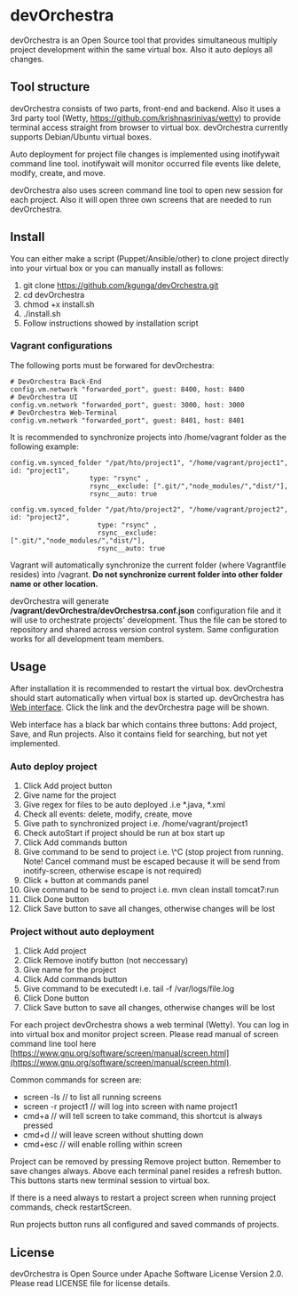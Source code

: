 # devOrchestra

devOrchestra is an Open Source tool that provides simultaneous multiply project development within the same virtual box.
Also it auto deploys all changes.

## Tool structure

devOrchestra consists of two parts, front-end and backend. Also it uses a 3rd party tool (Wetty, https://github.com/krishnasrinivas/wetty) to provide terminal
access straight from browser to virtual box. devOrchestra currently supports Debian/Ubuntu virtual boxes.

Auto deployment for project file changes is implemented using inotifywait command line tool. inotifywait will monitor occurred file events
like delete, modify, create, and move.

devOrchestra also uses screen command line tool to open new session for each project. Also it will open three own screens that
are needed to run devOrchestra.

## Install

You can either make a script (Puppet/Ansible/other) to clone project directly into your virtual box or you can manually
install as follows:

1. git clone https://github.com/kgunga/devOrchestra.git
2. cd devOrchestra
3. chmod +x install.sh
4. ./install.sh
5. Follow instructions showed by installation script

### Vagrant configurations
The following ports must be forwared for devOrchestra:

```
# DevOrchestra Back-End
config.vm.network "forwarded_port", guest: 8400, host: 8400
# DevOrchestra UI
config.vm.network "forwarded_port", guest: 3000, host: 3000
# DevOrchestra Web-Terminal
config.vm.network "forwarded_port", guest: 8401, host: 8401
```

It is recommended to synchronize projects into /home/vagrant folder as the following example:

```
config.vm.synced_folder "/pat/hto/project1", "/home/vagrant/project1", id: "project1",
                    type: "rsync" ,
                    rsync__exclude: [".git/","node_modules/","dist/"],
                    rsync__auto: true

config.vm.synced_folder "/pat/hto/project2", "/home/vagrant/project2", id: "project2",
                      type: "rsync" ,
                      rsync__exclude: [".git/","node_modules/","dist/"],
                      rsync__auto: true
```

Vagrant will automatically synchronize the current folder (where Vagrantfile resides) into /vagrant. 
**Do not synchronize current folder into other folder name or other location.**

devOrchestra will generate **/vagrant/devOrchestra/devOrchestrsa.conf.json** configuration
file and it will use to orchestrate projects' development. Thus the file can be stored to repository and shared across 
version control system. Same configuration works for all development team members.

## Usage
After installation it is recommended to restart the virtual box. devOrchestra should start automatically when virtual box
is started up. devOrchestra has [Web interface](http://localhost:3000/). Click the link and the devOrchestra page will be
shown.

Web interface has a black bar which contains three buttons: Add project, Save, and Run projects. Also it contains field
for searching, but not yet implemented.

### Auto deploy project
1. Click Add project button
2. Give name for the project
3. Give regex for files to be auto deployed .i.e *.java, *.xml
4. Check all events: delete, modify, create, move
5. Give path to synchronized project i.e. /home/vagrant/project1
6. Check autoStart if project should be run at box start up
7. Click Add commands button
8. Give command to be send to project i.e. \\^C (stop project from running. Note! Cancel command must be escaped because it will be send from inotify-screen, otherwise escape is not required)
9. Click + button at commands panel
10. Give command to be send to project i.e. mvn clean install tomcat7:run
11. Click Done button
12. Click Save button to save all changes, otherwise changes will be lost

### Project without auto deployment
1. Click Add project
2. Click Remove inotify button (not neccessary)
3. Give name for the project
4. Click Add commands button
5. Give command to be executedt i.e. tail -f /var/logs/file.log
6. Click Done button
7. Click Save button to save all changes, otherwise changes will be lost

For each project devOrchestra shows a web terminal (Wetty). You can log in into virtual box and monitor project screen.
Please read manual of screen command line tool here [https://www.gnu.org/software/screen/manual/screen.html](https://www.gnu.org/software/screen/manual/screen.html).

Common commands for screen are:
* screen -ls // to list all running screens
* screen -r project1 // will log into screen with name project1
* cmd+a // will tell screen to take command, this shortcut is always pressed
* cmd+d // will leave screen without shutting down
* cmd+esc // will enable rolling within screen

Project can be removed by pressing Remove project button. Remember to save changes always.
Above each terminal panel resides a refresh button. This buttons starts new terminal session to virtual box.

If there is a need always to restart a project screen when running project commands, check restartScreen.

Run projects button runs all configured and saved commands of projects.

## License
devOrchestra is Open Source under Apache Software License Version 2.0. Please read LICENSE file for license details.